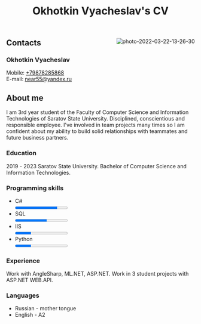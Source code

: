 <!DOCTYPE html>

<html lang="en" xmlns="http://www.w3.org/1999/xhtml">
<head>
    <meta charset="utf-8" />
</head>
<body>
    <header>
      <h1>Okhotkin Vyacheslav's CV</h1>
    </header>
    <main>
        <img src="https://i.ibb.co/47qDT64/photo-2022-03-22-13-26-30.jpg"
             alt="photo-2022-03-22-13-26-30" border="0" align="right">
        <div>
            <h2>Contacts</h2>
            <a>
                <h3>Okhotkin Vyacheslav</h3>
                Mobile: <a href="tel: +79878285868">+79878285868</a><br>
                E-mail: <a href="mailto:near55@yandex.ru">near55@yandex.ru</a>
            </a>
            <h2>About me</h2>
            <a>
                I am 3rd year student of the Faculty of Computer Science and Information Technologies of Saratov State University. Disciplined, conscientious and 
                responsible employee. I've involved in team projects many times so I am confident about my ability to build solid relationships with teammates
                and future business partners.
            </a>
            <h3>Education</h3>
            <a>
                2019 - 2023   Saratov State University. Bachelor of Computer Science and Information Technologies. 
            </a>
            <h3>Programming skills</h3>
            <ul>
                <li>
                    C# <br>
                    <progress max="100" value="80"></progress>
                </li>
                <li>
                    SQL <br>
                    <progress max="100" value="60"></progress>
                </li>
                <li>
                    IIS </br>
                    <progress max="100" value="30"></progress>
                </li>
                <li>
                    Python </br>
                    <progress max="100" value="30"></progress>
                </li>
            </ul>
            <h3>Experience</h3>
            <a>
                Work with AngleSharp, ML.NET, ASP.NET.
                Work in 3 student projects with ASP.NET WEB.API.
            </a>
            <h3>Languages</h3>
            <a>
                <ul>
                    <li>Russian - mother tongue</li>
                    <li>English - A2</li>
                </ul>
            </a>
        </div>
    </main>
</body>
</html>
